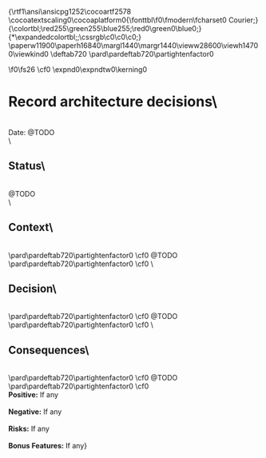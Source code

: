 {\rtf1\ansi\ansicpg1252\cocoartf2578
\cocoatextscaling0\cocoaplatform0{\fonttbl\f0\fmodern\fcharset0 Courier;}
{\colortbl;\red255\green255\blue255;\red0\green0\blue0;}
{\*\expandedcolortbl;;\cssrgb\c0\c0\c0;}
\paperw11900\paperh16840\margl1440\margr1440\vieww28600\viewh14700\viewkind0
\deftab720
\pard\pardeftab720\partightenfactor0

\f0\fs26 \cf0 \expnd0\expndtw0\kerning0
# Record architecture decisions\
\
Date: @TODO\
\
## Status\
\
@TODO\
\
## Context\
\
\pard\pardeftab720\partightenfactor0
\cf0 @TODO\
\pard\pardeftab720\partightenfactor0
\cf0 \
## Decision\
\
\pard\pardeftab720\partightenfactor0
\cf0 @TODO\
\pard\pardeftab720\partightenfactor0
\cf0 \
## Consequences\
\
\pard\pardeftab720\partightenfactor0
\cf0 @TODO\
\pard\pardeftab720\partightenfactor0
\cf0 \
**Positive:** If any\
\
**Negative:** If any\
\
**Risks:** If any\
\
**Bonus Features:** If any}